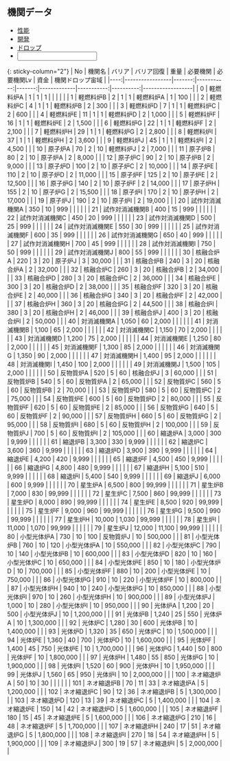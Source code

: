 ## 機関データ

<ul class="commands">
	<li class="buttons"><a href="javascript:performance_toggle()" class="box">性能</a></li>
	<li class="buttons"><a href="javascript:development_toggle()" class="box">開発</a></li>
	<li class="buttons"><a href="javascript:drop_toggle()"        class="box">ドロップ</a></li>
	<li><input type="text" oninput="javascript:table_filter(this.value)" data-auto-param="q"></li>
</ul>

{: sticky-column="2"}
|  No | 機関名          | バリア | バリア回復 |   重量 | 必要機関    | 必要機関Lv |      資金 | 機関ドロップ宙域 |
|----:|-----------------|-------:|-----------:|-------:|-------------|-----------:|----------:|------------------|
|   0 | 軽燃料炉A       |      1 |          1 |      1 |             |            |           |                  |
|   1 | 軽燃料炉B       |      2 |          1 |      1 | 軽燃料炉A   |          1 |       100 |                  |
|   2 | 軽燃料炉C       |      4 |          1 |      1 | 軽燃料炉B   |          2 |       300 |                  |
|   3 | 軽燃料炉D       |      7 |          1 |      1 | 軽燃料炉C   |          2 |       600 |                  |
|   4 | 軽燃料炉E       |     11 |          1 |      1 | 軽燃料炉D   |          2 |     1,000 |                  |
|   5 | 軽燃料炉F       |     16 |          1 |      1 | 軽燃料炉E   |          2 |     1,500 |                  |
|   6 | 軽燃料炉G       |     22 |          1 |      1 | 軽燃料炉F   |          2 |     2,100 |                  |
|   7 | 軽燃料炉H       |     29 |          1 |      1 | 軽燃料炉G   |          2 |     2,800 |                  |
|   8 | 軽燃料炉I       |     37 |          1 |      1 | 軽燃料炉H   |          2 |     3,600 |                  |
|   9 | 軽燃料炉J       |     45 |          1 |      1 | 軽燃料炉I   |          2 |     4,500 |                  |
|  10 | 原子炉A         |     70 |          2 |     10 | 軽燃料炉J   |          2 |     7,000 |                  |
|  11 | 原子炉B         |     80 |          2 |     10 | 原子炉A     |          2 |     8,000 |                  |
|  12 | 原子炉C         |     90 |          2 |     10 | 原子炉B     |          2 |     9,000 |                  |
|  13 | 原子炉D         |    100 |          2 |     10 | 原子炉C     |          2 |    10,000 |                  |
|  14 | 原子炉E         |    110 |          2 |     10 | 原子炉D     |          2 |    11,000 |                  |
|  15 | 原子炉F         |    125 |          2 |     10 | 原子炉E     |          2 |    12,500 |                  |
|  16 | 原子炉G         |    140 |          2 |     10 | 原子炉F     |          2 |    14,000 |                  |
|  17 | 原子炉H         |    155 |          2 |     10 | 原子炉G     |          2 |    15,500 |                  |
|  18 | 原子炉I         |    170 |          2 |     10 | 原子炉H     |          2 |    17,000 |                  |
|  19 | 原子炉J         |    190 |          2 |     10 | 原子炉I     |          2 |    19,000 |                  |
|  20 | 試作対消滅機関A |    350 |         10 |    999 |             |            |           |                  |
|  21 | 試作対消滅機関B |    400 |         15 |    999 |             |            |           |                  |
|  22 | 試作対消滅機関C |    450 |         20 |    999 |             |            |           |                  |
|  23 | 試作対消滅機関D |    500 |         25 |    999 |             |            |           |                  |
|  24 | 試作対消滅機関E |    550 |         30 |    999 |             |            |           |                  |
|  25 | 試作対消滅機関F |    600 |         35 |    999 |             |            |           |                  |
|  26 | 試作対消滅機関G |    650 |         40 |    999 |             |            |           |                  |
|  27 | 試作対消滅機関H |    700 |         45 |    999 |             |            |           |                  |
|  28 | 試作対消滅機関I |    750 |         50 |    999 |             |            |           |                  |
|  29 | 試作対消滅機関J |    800 |         55 |    999 |             |            |           |                  |
|  30 | 核融合炉A       |    220 |          3 |     20 | 原子炉J     |          3 |    30,000 |                  |
|  31 | 核融合炉B       |    240 |          3 |     20 | 核融合炉A   |          2 |    32,000 |                  |
|  32 | 核融合炉C       |    260 |          3 |     20 | 核融合炉B   |          2 |    34,000 |                  |
|  33 | 核融合炉D       |    280 |          3 |     20 | 核融合炉C   |          2 |    36,000 |                  |
|  34 | 核融合炉E       |    300 |          3 |     20 | 核融合炉D   |          2 |    38,000 |                  |
|  35 | 核融合炉F       |    320 |          3 |     20 | 核融合炉E   |          2 |    40,000 |                  |
|  36 | 核融合炉G       |    340 |          3 |     20 | 核融合炉F   |          2 |    42,000 |                  |
|  37 | 核融合炉H       |    360 |          3 |     20 | 核融合炉G   |          2 |    44,500 |                  |
|  38 | 核融合炉I       |    380 |          3 |     20 | 核融合炉H   |          2 |    46,000 |                  |
|  39 | 核融合炉J       |    400 |          3 |     20 | 核融合炉I   |          2 |    50,000 |                  |
|  40 | 対消滅機関A     |  1,050 |         60 |  2,000 |             |            |           |                  |
|  41 | 対消滅機関B     |  1,100 |         65 |  2,000 |             |            |           |                  |
|  42 | 対消滅機関C     |  1,150 |         70 |  2,000 |             |            |           |                  |
|  43 | 対消滅機関D     |  1,200 |         75 |  2,000 |             |            |           |                  |
|  44 | 対消滅機関E     |  1,250 |         80 |  2,000 |             |            |           |                  |
|  45 | 対消滅機関F     |  1,300 |         85 |  2,000 |             |            |           |                  |
|  46 | 対消滅機関G     |  1,350 |         90 |  2,000 |             |            |           |                  |
|  47 | 対消滅機関H     |  1,400 |         95 |  2,000 |             |            |           |                  |
|  48 | 対消滅機関I     |  1,450 |        100 |  2,000 |             |            |           |                  |
|  49 | 対消滅機関J     |  1,500 |        105 |  2,000 |             |            |           |                  |
|  50 | 反物質炉A       |    520 |          5 |     60 | 核融合炉J   |          3 |    60,000 |                  |
|  51 | 反物質炉B       |    540 |          5 |     60 | 反物質炉A   |          2 |    65,000 |                  |
|  52 | 反物質炉C       |    560 |          5 |     60 | 反物質炉B   |          2 |    70,000 |                  |
|  53 | 反物質炉D       |    580 |          5 |     60 | 反物質炉C   |          2 |    75,000 |                  |
|  54 | 反物質炉E       |    600 |          5 |     60 | 反物質炉D   |          2 |    80,000 |                  |
|  55 | 反物質炉F       |    620 |          5 |     60 | 反物質炉E   |          2 |    85,000 |                  |
|  56 | 反物質炉G       |    640 |          5 |     60 | 反物質炉F   |          2 |    90,000 |                  |
|  57 | 反物質炉H       |    660 |          5 |     60 | 反物質炉G   |          2 |    95,000 |                  |
|  58 | 反物質炉I       |    680 |          5 |     60 | 反物質炉H   |          2 |   100,000 |                  |
|  59 | 反物質炉J       |    700 |          5 |     60 | 反物質炉I   |          2 |   105,000 |                  |
|  60 | 縮退炉A         |  3,000 |        300 |  9,999 |             |            |           |                  |
|  61 | 縮退炉B         |  3,300 |        330 |  9,999 |             |            |           |                  |
|  62 | 縮退炉C         |  3,600 |        360 |  9,999 |             |            |           |                  |
|  63 | 縮退炉D         |  3,900 |        390 |  9,999 |             |            |           |                  |
|  64 | 縮退炉E         |  4,200 |        420 |  9,999 |             |            |           |                  |
|  65 | 縮退炉F         |  4,500 |        450 |  9,999 |             |            |           |                  |
|  66 | 縮退炉G         |  4,800 |        480 |  9,999 |             |            |           |                  |
|  67 | 縮退炉H         |  5,100 |        510 |  9,999 |             |            |           |                  |
|  68 | 縮退炉I         |  5,400 |        540 |  9,999 |             |            |           |                  |
|  69 | 縮退炉J         |  6,000 |        600 |  9,999 |             |            |           |                  |
|  70 | 星生炉A         |  6,500 |        800 | 99,999 |             |            |           |                  |
|  71 | 星生炉B         |  7,000 |        830 | 99,999 |             |            |           |                  |
|  72 | 星生炉C         |  7,500 |        860 | 99,999 |             |            |           |                  |
|  73 | 星生炉D         |  8,000 |        890 | 99,999 |             |            |           |                  |
|  74 | 星生炉E         |  8,500 |        920 | 99,999 |             |            |           |                  |
|  75 | 星生炉F         |  9,000 |        960 | 99,999 |             |            |           |                  |
|  76 | 星生炉G         |  9,500 |        990 | 99,999 |             |            |           |                  |
|  77 | 星生炉H         | 10,000 |      1,030 | 99,999 |             |            |           |                  |
|  78 | 星生炉I         | 11,000 |      1,070 | 99,999 |             |            |           |                  |
|  79 | 星生炉J         | 12,000 |     11,100 | 99,999 |             |            |           |                  |
|  80 | 小型光体炉A     |    730 |         10 |    100 | 反物質炉J   |         10 |   500,000 |                  |
|  81 | 小型光体炉B     |    760 |         10 |    120 | 小型光体炉A |         10 |   550,000 |                  |
|  82 | 小型光体炉C     |    790 |         10 |    140 | 小型光体炉B |         10 |   600,000 |                  |
|  83 | 小型光体炉D     |    820 |         10 |    160 | 小型光体炉C |         10 |   650,000 |                  |
|  84 | 小型光体炉E     |    850 |         10 |    180 | 小型光体炉D |         10 |   700,000 |                  |
|  85 | 小型光体炉F     |    880 |         10 |    200 | 小型光体炉E |         10 |   750,000 |                  |
|  86 | 小型光体炉G     |    910 |         10 |    220 | 小型光体炉F |         10 |   800,000 |                  |
|  87 | 小型光体炉H     |    940 |         10 |    240 | 小型光体炉G |         10 |   850,000 |                  |
|  88 | 小型光体炉I     |    970 |         10 |    260 | 小型光体炉H |         10 |   900,000 |                  |
|  89 | 小型光体炉J     |  1,000 |         10 |    280 | 小型光体炉I |         10 |   950,000 |                  |
|  90 | 光体炉A         |  1,200 |         20 |    500 | 小型光体炉J |         10 | 1,200,000 |                  |
|  91 | 光体炉B         |  1,240 |         25 |    550 | 光体炉A     |         10 | 1,300,000 |                  |
|  92 | 光体炉C         |  1,280 |         30 |    600 | 光体炉B     |         10 | 1,400,000 |                  |
|  93 | 光体炉D         |  1,320 |         35 |    650 | 光体炉C     |         10 | 1,500,000 |                  |
|  94 | 光体炉E         |  1,360 |         40 |    700 | 光体炉D     |         10 | 1,600,000 |                  |
|  95 | 光体炉F         |  1,400 |         45 |    750 | 光体炉E     |         10 | 1,700,000 |                  |
|  96 | 光体炉G         |  1,440 |         50 |    800 | 光体炉F     |         10 | 1,800,000 |                  |
|  97 | 光体炉H         |  1,480 |         55 |    850 | 光体炉G     |         10 | 1,900,000 |                  |
|  98 | 光体炉I         |  1,520 |         60 |    900 | 光体炉H     |         10 | 1,950,000 |                  |
|  99 | 光体炉J         |  1,560 |         65 |    950 | 光体炉I     |         10 | 2,000,000 |                  |
| 100 | ネオ縮退炉A     |     50 |         10 |     30 |             |            |           |                  |
| 101 | ネオ縮退炉B     |     70 |         11 |     33 | ネオ縮退炉A |          5 | 1,200,000 |                  |
| 102 | ネオ縮退炉C     |     90 |         12 |     36 | ネオ縮退炉B |          5 | 1,300,000 |                  |
| 103 | ネオ縮退炉D     |    120 |         13 |     39 | ネオ縮退炉C |          5 | 1,400,000 |                  |
| 104 | ネオ縮退炉E     |    150 |         14 |     42 | ネオ縮退炉D |          5 | 1,600,000 |                  |
| 105 | ネオ縮退炉F     |    180 |         15 |     45 | ネオ縮退炉E |          5 | 1,600,000 |                  |
| 106 | ネオ縮退炉G     |    210 |         16 |     48 | ネオ縮退炉F |          5 | 1,700,000 |                  |
| 107 | ネオ縮退炉H     |    240 |         17 |     51 | ネオ縮退炉G |          5 | 1,800,000 |                  |
| 108 | ネオ縮退炉I     |    270 |         18 |     54 | ネオ縮退炉H |          5 | 1,900,000 |                  |
| 109 | ネオ縮退炉J     |    300 |         19 |     57 | ネオ縮退炉I |          5 | 2,000,000 |                  |

<script type="module">
import * as DropData from "./assets/drop-data.js";
import * as Table    from "./assets/table.js";

const performance = [3, 4, 5];
const development = [6, 7, 8];
const drop        = [9];
const table       = document.querySelector("table");

Table.col_visible(table, false, performance);
Table.col_visible(table, false, development);
Table.col_visible(table, true,  drop);

DropData.append_drop_area(table, ["gen"], 1, 8);

let performance_toggle_value = false;
let development_toggle_value = false;
let drop_toggle_value        = true;

window.performance_toggle = ()  => Table.col_visible(table, performance_toggle_value = !performance_toggle_value, performance);
window.development_toggle = ()  => Table.col_visible(table, development_toggle_value = !development_toggle_value, development);
window.drop_toggle        = ()  => Table.col_visible(table, drop_toggle_value        = !drop_toggle_value,        drop);
window.table_filter       = (s) => Table.row_filter(table,  s == "", (tr, _) => Array.from(tr.children).some(td => td.textContent.includes(s)));
</script>
